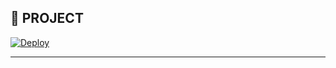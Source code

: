
 ## 🪮 PROJECT 
[![Deploy](https://www.herokucdn.com/deploy/button.svg)](https://dashboard.heroku.com/new-app?template=https://github.com/joeljames1/JOEL-MD)

----------
